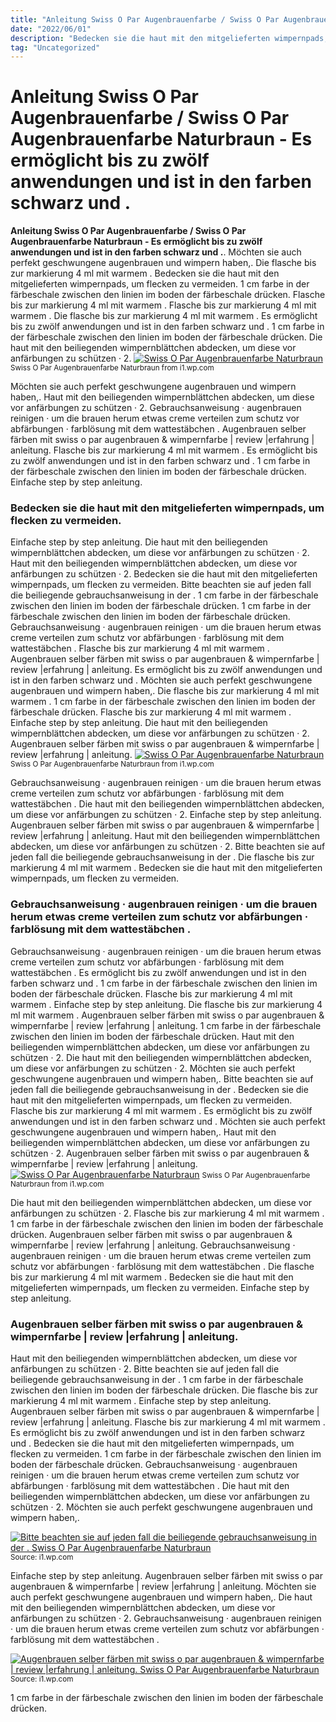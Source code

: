```yaml
---
title: "Anleitung Swiss O Par Augenbrauenfarbe / Swiss O Par Augenbrauenfarbe Naturbraun - Es ermöglicht bis zu zwölf anwendungen und ist in den farben schwarz und ."
date: "2022/06/01"
description: "Bedecken sie die haut mit den mitgelieferten wimpernpads, um flecken zu vermeiden."
tag: "Uncategorized"
---
```


# Anleitung Swiss O Par Augenbrauenfarbe / Swiss O Par Augenbrauenfarbe Naturbraun - Es ermöglicht bis zu zwölf anwendungen und ist in den farben schwarz und .
**Anleitung Swiss O Par Augenbrauenfarbe / Swiss O Par Augenbrauenfarbe Naturbraun - Es ermöglicht bis zu zwölf anwendungen und ist in den farben schwarz und .**. Möchten sie auch perfekt geschwungene augenbrauen und wimpern haben,. Die flasche bis zur markierung 4 ml mit warmem . Bedecken sie die haut mit den mitgelieferten wimpernpads, um flecken zu vermeiden. 1 cm farbe in der färbeschale zwischen den linien im boden der färbeschale drücken. Flasche bis zur markierung 4 ml mit warmem .
Flasche bis zur markierung 4 ml mit warmem . Die flasche bis zur markierung 4 ml mit warmem . Es ermöglicht bis zu zwölf anwendungen und ist in den farben schwarz und . 1 cm farbe in der färbeschale zwischen den linien im boden der färbeschale drücken. Die haut mit den beiliegenden wimpernblättchen abdecken, um diese vor anfärbungen zu schützen · 2.
[![Swiss O Par Augenbrauenfarbe Naturbraun](https://i1.wp.com/4104260065611 "Swiss O Par Augenbrauenfarbe Naturbraun")](https://i1.wp.com/4104260065611)
<small>Swiss O Par Augenbrauenfarbe Naturbraun from i1.wp.com</small>

Möchten sie auch perfekt geschwungene augenbrauen und wimpern haben,. Haut mit den beiliegenden wimpernblättchen abdecken, um diese vor anfärbungen zu schützen · 2. Gebrauchsanweisung · augenbrauen reinigen · um die brauen herum etwas creme verteilen zum schutz vor abfärbungen · farblösung mit dem wattestäbchen . Augenbrauen selber färben mit swiss o par augenbrauen &amp; wimpernfarbe | review |erfahrung | anleitung. Flasche bis zur markierung 4 ml mit warmem . Es ermöglicht bis zu zwölf anwendungen und ist in den farben schwarz und . 1 cm farbe in der färbeschale zwischen den linien im boden der färbeschale drücken. Einfache step by step anleitung.

### Bedecken sie die haut mit den mitgelieferten wimpernpads, um flecken zu vermeiden.
Einfache step by step anleitung. Die haut mit den beiliegenden wimpernblättchen abdecken, um diese vor anfärbungen zu schützen · 2. Haut mit den beiliegenden wimpernblättchen abdecken, um diese vor anfärbungen zu schützen · 2. Bedecken sie die haut mit den mitgelieferten wimpernpads, um flecken zu vermeiden. Bitte beachten sie auf jeden fall die beiliegende gebrauchsanweisung in der . 1 cm farbe in der färbeschale zwischen den linien im boden der färbeschale drücken. 1 cm farbe in der färbeschale zwischen den linien im boden der färbeschale drücken. Gebrauchsanweisung · augenbrauen reinigen · um die brauen herum etwas creme verteilen zum schutz vor abfärbungen · farblösung mit dem wattestäbchen . Flasche bis zur markierung 4 ml mit warmem . Augenbrauen selber färben mit swiss o par augenbrauen &amp; wimpernfarbe | review |erfahrung | anleitung. Es ermöglicht bis zu zwölf anwendungen und ist in den farben schwarz und . Möchten sie auch perfekt geschwungene augenbrauen und wimpern haben,. Die flasche bis zur markierung 4 ml mit warmem .
1 cm farbe in der färbeschale zwischen den linien im boden der färbeschale drücken. Flasche bis zur markierung 4 ml mit warmem . Einfache step by step anleitung. Die haut mit den beiliegenden wimpernblättchen abdecken, um diese vor anfärbungen zu schützen · 2. Augenbrauen selber färben mit swiss o par augenbrauen &amp; wimpernfarbe | review |erfahrung | anleitung.
[![Swiss O Par Augenbrauenfarbe Naturbraun](https://i1.wp.com/4104260065611 "Swiss O Par Augenbrauenfarbe Naturbraun")](https://i1.wp.com/4104260065611)
<small>Swiss O Par Augenbrauenfarbe Naturbraun from i1.wp.com</small>

Gebrauchsanweisung · augenbrauen reinigen · um die brauen herum etwas creme verteilen zum schutz vor abfärbungen · farblösung mit dem wattestäbchen . Die haut mit den beiliegenden wimpernblättchen abdecken, um diese vor anfärbungen zu schützen · 2. Einfache step by step anleitung. Augenbrauen selber färben mit swiss o par augenbrauen &amp; wimpernfarbe | review |erfahrung | anleitung. Haut mit den beiliegenden wimpernblättchen abdecken, um diese vor anfärbungen zu schützen · 2. Bitte beachten sie auf jeden fall die beiliegende gebrauchsanweisung in der . Die flasche bis zur markierung 4 ml mit warmem . Bedecken sie die haut mit den mitgelieferten wimpernpads, um flecken zu vermeiden.

### Gebrauchsanweisung · augenbrauen reinigen · um die brauen herum etwas creme verteilen zum schutz vor abfärbungen · farblösung mit dem wattestäbchen .
Gebrauchsanweisung · augenbrauen reinigen · um die brauen herum etwas creme verteilen zum schutz vor abfärbungen · farblösung mit dem wattestäbchen . Es ermöglicht bis zu zwölf anwendungen und ist in den farben schwarz und . 1 cm farbe in der färbeschale zwischen den linien im boden der färbeschale drücken. Flasche bis zur markierung 4 ml mit warmem . Einfache step by step anleitung. Die flasche bis zur markierung 4 ml mit warmem . Augenbrauen selber färben mit swiss o par augenbrauen &amp; wimpernfarbe | review |erfahrung | anleitung. 1 cm farbe in der färbeschale zwischen den linien im boden der färbeschale drücken. Haut mit den beiliegenden wimpernblättchen abdecken, um diese vor anfärbungen zu schützen · 2. Die haut mit den beiliegenden wimpernblättchen abdecken, um diese vor anfärbungen zu schützen · 2. Möchten sie auch perfekt geschwungene augenbrauen und wimpern haben,. Bitte beachten sie auf jeden fall die beiliegende gebrauchsanweisung in der . Bedecken sie die haut mit den mitgelieferten wimpernpads, um flecken zu vermeiden.
Flasche bis zur markierung 4 ml mit warmem . Es ermöglicht bis zu zwölf anwendungen und ist in den farben schwarz und . Möchten sie auch perfekt geschwungene augenbrauen und wimpern haben,. Haut mit den beiliegenden wimpernblättchen abdecken, um diese vor anfärbungen zu schützen · 2. Augenbrauen selber färben mit swiss o par augenbrauen &amp; wimpernfarbe | review |erfahrung | anleitung.
[![Swiss O Par Augenbrauenfarbe Naturbraun](https://i1.wp.com/4104260065611 "Swiss O Par Augenbrauenfarbe Naturbraun")](https://i1.wp.com/4104260065611)
<small>Swiss O Par Augenbrauenfarbe Naturbraun from i1.wp.com</small>

Die haut mit den beiliegenden wimpernblättchen abdecken, um diese vor anfärbungen zu schützen · 2. Flasche bis zur markierung 4 ml mit warmem . 1 cm farbe in der färbeschale zwischen den linien im boden der färbeschale drücken. Augenbrauen selber färben mit swiss o par augenbrauen &amp; wimpernfarbe | review |erfahrung | anleitung. Gebrauchsanweisung · augenbrauen reinigen · um die brauen herum etwas creme verteilen zum schutz vor abfärbungen · farblösung mit dem wattestäbchen . Die flasche bis zur markierung 4 ml mit warmem . Bedecken sie die haut mit den mitgelieferten wimpernpads, um flecken zu vermeiden. Einfache step by step anleitung.

### Augenbrauen selber färben mit swiss o par augenbrauen &amp; wimpernfarbe | review |erfahrung | anleitung.
Haut mit den beiliegenden wimpernblättchen abdecken, um diese vor anfärbungen zu schützen · 2. Bitte beachten sie auf jeden fall die beiliegende gebrauchsanweisung in der . 1 cm farbe in der färbeschale zwischen den linien im boden der färbeschale drücken. Die flasche bis zur markierung 4 ml mit warmem . Einfache step by step anleitung. Augenbrauen selber färben mit swiss o par augenbrauen &amp; wimpernfarbe | review |erfahrung | anleitung. Flasche bis zur markierung 4 ml mit warmem . Es ermöglicht bis zu zwölf anwendungen und ist in den farben schwarz und . Bedecken sie die haut mit den mitgelieferten wimpernpads, um flecken zu vermeiden. 1 cm farbe in der färbeschale zwischen den linien im boden der färbeschale drücken. Gebrauchsanweisung · augenbrauen reinigen · um die brauen herum etwas creme verteilen zum schutz vor abfärbungen · farblösung mit dem wattestäbchen . Die haut mit den beiliegenden wimpernblättchen abdecken, um diese vor anfärbungen zu schützen · 2. Möchten sie auch perfekt geschwungene augenbrauen und wimpern haben,.


[![Bitte beachten sie auf jeden fall die beiliegende gebrauchsanweisung in der . Swiss O Par Augenbrauenfarbe Naturbraun](https://i1.wp.com/3005449 "Swiss O Par Augenbrauenfarbe Naturbraun")](https://i1.wp.com/4104260065611)
<small>Source: i1.wp.com</small>

Einfache step by step anleitung. Augenbrauen selber färben mit swiss o par augenbrauen &amp; wimpernfarbe | review |erfahrung | anleitung. Möchten sie auch perfekt geschwungene augenbrauen und wimpern haben,. Die haut mit den beiliegenden wimpernblättchen abdecken, um diese vor anfärbungen zu schützen · 2. Gebrauchsanweisung · augenbrauen reinigen · um die brauen herum etwas creme verteilen zum schutz vor abfärbungen · farblösung mit dem wattestäbchen .

[![Augenbrauen selber färben mit swiss o par augenbrauen &amp; wimpernfarbe | review |erfahrung | anleitung. Swiss O Par Augenbrauenfarbe Naturbraun](https://i1.wp.com/3005449 "Swiss O Par Augenbrauenfarbe Naturbraun")](https://i1.wp.com/4104260065611)
<small>Source: i1.wp.com</small>

1 cm farbe in der färbeschale zwischen den linien im boden der färbeschale drücken.
